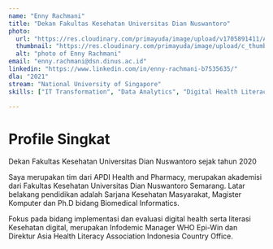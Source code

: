 ```yaml
---
name: "Enny Rachmani"
title: "Dekan Fakultas Kesehatan Universitas Dian Nuswantoro"
photo: 
  url: "https://res.cloudinary.com/primayuda/image/upload/v1705891411/APDI/enny-rachmani_zpxk4d.jpg"
  thumbnail: "https://res.cloudinary.com/primayuda/image/upload/c_thumb,w_200,g_face/v1705891411/APDI/enny-rachmani_zpxk4d.jpg"
  alt: "photo of Enny Rachmani"
email: "enny.rachmani@dsn.dinus.ac.id"
linkedin: "https://www.linkedin.com/in/enny-rachmani-b7535635/"
dla: "2021"
stream: "National University of Singapore"
skills: ["IT Transformation", "Data Analytics", "Digital Health Literacy"]

---
```

# Profile Singkat

Dekan Fakultas Kesehatan Universitas Dian Nuswantoro sejak tahun 2020

Saya merupakan tim dari APDI Health and Pharmacy, merupakan akademisi dari Fakultas Kesehatan Universitas Dian Nuswantoro Semarang. Latar belakang pendidikan adalah Sarjana Kesehatan Masyarakat, Magister Komputer dan Ph.D bidang Biomedical Informatics.

Fokus pada bidang implementasi dan evaluasi digital health serta literasi Kesehatan digital, merupakan Infodemic Manager WHO Epi-Win dan Direktur Asia Health Literacy Association Indonesia Country Office. 



